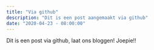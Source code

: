 ```yaml
---
title: "Via github"
description: "Dit is een post aangemaakt via github"
date: "2020-04-23 - 08:00:00"
---
```


Dit is een post via github, laat ons bloggen! Joepie!!
